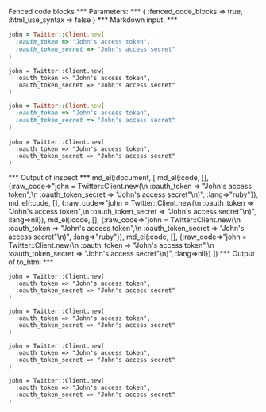 Fenced code blocks
*** Parameters: ***
{ :fenced_code_blocks => true, :html_use_syntax => false }
*** Markdown input: ***
```ruby
john = Twitter::Client.new(
  :oauth_token => "John's access token",
  :oauth_token_secret => "John's access secret"
)
```

```
john = Twitter::Client.new(
  :oauth_token => "John's access token",
  :oauth_token_secret => "John's access secret"
)
```

~~~~~ruby
john = Twitter::Client.new(
  :oauth_token => "John's access token",
  :oauth_token_secret => "John's access secret"
)
~~~~~~~

~~~~~
john = Twitter::Client.new(
  :oauth_token => "John's access token",
  :oauth_token_secret => "John's access secret"
)
~~~~~
*** Output of inspect ***
md_el(:document, [
	md_el(:code, [], {:raw_code=>"john = Twitter::Client.new(\n  :oauth_token => \"John's access token\",\n  :oauth_token_secret => \"John's access secret\"\n)", :lang=>"ruby"}),
	md_el(:code, [], {:raw_code=>"john = Twitter::Client.new(\n  :oauth_token => \"John's access token\",\n  :oauth_token_secret => \"John's access secret\"\n)", :lang=>nil}),
	md_el(:code, [], {:raw_code=>"john = Twitter::Client.new(\n  :oauth_token => \"John's access token\",\n  :oauth_token_secret => \"John's access secret\"\n)", :lang=>"ruby"}),
	md_el(:code, [], {:raw_code=>"john = Twitter::Client.new(\n  :oauth_token => \"John's access token\",\n  :oauth_token_secret => \"John's access secret\"\n)", :lang=>nil})
])
*** Output of to_html ***
<pre class="ruby"><code class="ruby">john = Twitter::Client.new(
  :oauth_token =&gt; "John's access token",
  :oauth_token_secret =&gt; "John's access secret"
)</code></pre>

<pre><code>john = Twitter::Client.new(
  :oauth_token =&gt; "John's access token",
  :oauth_token_secret =&gt; "John's access secret"
)</code></pre>

<pre class="ruby"><code class="ruby">john = Twitter::Client.new(
  :oauth_token =&gt; "John's access token",
  :oauth_token_secret =&gt; "John's access secret"
)</code></pre>

<pre><code>john = Twitter::Client.new(
  :oauth_token =&gt; "John's access token",
  :oauth_token_secret =&gt; "John's access secret"
)</code></pre>
